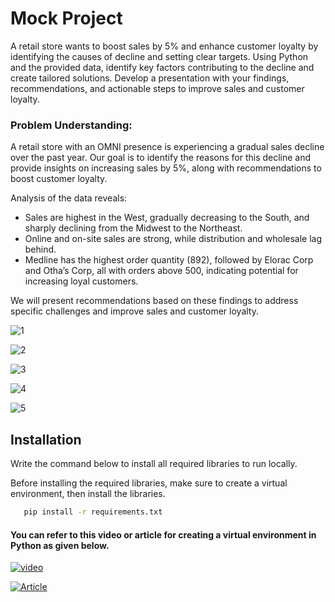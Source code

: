# Mock Project

A retail store wants to boost sales by 5% and enhance customer loyalty by identifying the causes of decline and setting clear targets. Using Python and the provided data, identify key factors contributing to the decline and create tailored solutions. Develop a presentation with your findings, recommendations, and actionable steps to improve sales and customer loyalty.

### Problem Understanding:

A retail store with an OMNI presence is experiencing a gradual sales decline over the past year. Our goal is to identify the reasons for this decline and provide insights on increasing sales by 5%, along with recommendations to boost customer loyalty.

Analysis of the data reveals:
- Sales are highest in the West, gradually decreasing to the South, and sharply declining from the Midwest to the Northeast.
- Online and on-site sales are strong, while distribution and wholesale lag behind.
- Medline has the highest order quantity (892), followed by Elorac Corp and Otha’s Corp, all with orders above 500, indicating potential for increasing loyal customers.

We will present recommendations based on these findings to address specific challenges and improve sales and customer loyalty.



![1](https://github.com/Faizan-Alam-1/Mock-Poject/assets/51821426/7e787c6b-e0a0-4808-ac92-38785812ae0b)

![2](https://github.com/Faizan-Alam-1/Mock-Poject/assets/51821426/4ed174dc-db69-4e7b-a3f2-48d3565a76f3)

![3](https://github.com/Faizan-Alam-1/Mock-Poject/assets/51821426/25386143-d769-42b4-b516-f4b932e1c085)

![4](https://github.com/Faizan-Alam-1/Mock-Poject/assets/51821426/40e3d18f-dc7b-471b-99fc-1f3d9763ebe1)

![5](https://github.com/Faizan-Alam-1/Mock-Poject/assets/51821426/27282df5-da4f-4deb-91f0-93122dd3d8ff)





## Installation

Write the command below to install all required libraries to run locally.

Before installing the required libraries, make sure to create a virtual environment, then install the libraries.


```bash
   pip install -r requirements.txt
```




    
#### You can refer to this video or article for creating a virtual environment in Python as given below.


[![video](https://img.shields.io/badge/video-000?style=for-the-badge&logo=ko-fi&logoColor=red)](https://www.youtube.com/watch?v=d2r4TF9Ec1I&t=154s)

[![Article](https://img.shields.io/badge/Article-000?style=for-the-badge&logo=ko-fi&logoColor=red)](https://faizanalam.hashnode.dev/how-to-create-python-virtual-environments-on-ubuntu-or-any-linux-distribution)


